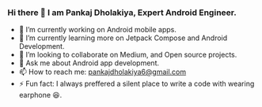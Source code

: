 ### Hi there 👋 I am Pankaj Dholakiya, Expert Android Engineer.

- 🔭 I’m currently working on Android mobile apps.
- 🌱 I’m currently learning more on Jetpack Compose and Android Development.
- 👯 I’m looking to collaborate on Medium, and Open source projects.
- 💬 Ask me about Android app development.
- 📫 How to reach me: pankajdholakiya6@gmail.com
- ⚡ Fun fact: I always preffered a silent place to write a code with wearing earphone 😆.

<!--
**dholakiya-pankaj/dholakiya-pankaj** is a ✨ _special_ ✨ repository because its `README.md` (this file) appears on your GitHub profile.

Here are some ideas to get you started:

- 🔭 I’m currently working on Android mobile apps.
- 🌱 I’m currently learning more on Jetpack Compose and Android Development.
- 👯 I’m looking to collaborate on Medium, and Open source projects.
- 💬 Ask me about Android app development.
- 📫 How to reach me: pankajdholakiya6@gmail.com
- ⚡ Fun fact: I always preffered silent place to write a code with wearing earphone 😆.
-->
